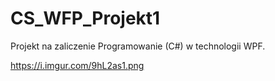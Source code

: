 # CS_WFP_Projekt1
Projekt na zaliczenie Programowanie (C#) w technologii WPF.

https://i.imgur.com/9hL2as1.png
